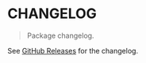 # CHANGELOG

> Package changelog.

See [GitHub Releases](https://github.com/stdlib-js/math-base-special-fast-min/releases) for the changelog.